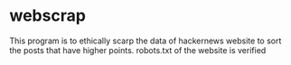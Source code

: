 # webscrap
This program is to ethically scarp the data of hackernews website to sort the posts that have higher points. 
robots.txt of the website is verified
